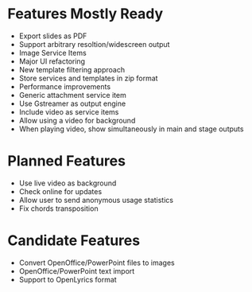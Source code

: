 # Features Mostly Ready #
  * Export slides as PDF
  * Support arbitrary resoltion/widescreen output
  * Image Service Items
  * Major UI refactoring
  * New template filtering approach
  * Store services and templates in zip format
  * Performance improvements
  * Generic attachment service item
  * Use Gstreamer as output engine
  * Include video as service items
  * Allow using a video for background
  * When playing video, show simultaneously in main and stage outputs

# Planned Features #
  * Use live video as background
  * Check online for updates
  * Allow user to send anonymous usage statistics
  * Fix chords transposition

# Candidate Features #
  * Convert OpenOffice/PowerPoint files to images
  * OpenOffice/PowerPoint text import
  * Support to OpenLyrics format